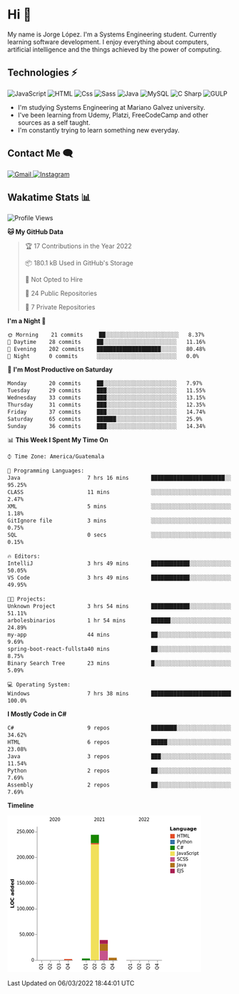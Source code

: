 
# Hi  👋

My name is Jorge López. I'm a Systems Engineering student. Currently learning software development. 
I enjoy everything about computers, artificial intelligence and the things achieved by the power of computing.

## Technologies ⚡
<p>
  <img alt="JavaScript" src="https://img.shields.io/badge/JavaScript-F7DF1E?logo=javascript&logoColor=white&style=for-the-badge" />
  <img alt="HTML" src="https://img.shields.io/badge/HTML-E34F26?logo=html5&logoColor=white&style=for-the-badge" />
  <img alt="Css" src="https://img.shields.io/badge/CSS-1572B6?logo=css3&logoColor=white&style=for-the-badge" />
  <img alt="Sass" src="https://img.shields.io/badge/Sass-CC6699?logo=sass&logoColor=white&style=for-the-badge" />
  <img alt="Java" src="https://img.shields.io/badge/java-1572B6?logo=java&logoColor=white&style=for-the-badge" />
  <img alt="MySQL" src="https://img.shields.io/badge/mysql-000?logo=mysql&logoColor=white&style=for-the-badge" />
  <img alt="C Sharp" src="https://img.shields.io/badge/C%23-239120?logo=c-sharp&logoColor=white&style=for-the-badge" />
  <img alt="GULP" src="https://img.shields.io/badge/gulp-FF0000?logo=gulp&logoColor=white&style=for-the-badge" />
</p>

- I'm studying Systems Engineering at Mariano Galvez university.
- I've been learning from Udemy, Platzi, FreeCodeCamp and other sources as a self taught.
- I'm constantly trying to learn something new everyday.

## Contact Me 🗨 

<p>
  <a href="mailto:jlopezgarciagt@gmail.com">
    <img alt="Gmail" src="https://img.shields.io/badge/gmail-FF0000?logo=gmail&logoColor=white&style=for-the-badge" />
  </a>
  <a href="https://www.instagram.com/jorge__ig__/">
    <img alt="Instagram" src="https://img.shields.io/badge/Instagram-E4405F?logo=instagram&logoColor=white&style=for-the-badge" />
  </a>
</p>

## Wakatime Stats 📊
<!--START_SECTION:waka-->
![Profile Views](http://img.shields.io/badge/Profile%20Views-220-blue)

**🐱 My GitHub Data** 

> 🏆 17 Contributions in the Year 2022
 > 
> 📦 180.1 kB Used in GitHub's Storage 
 > 
> 🚫 Not Opted to Hire
 > 
> 📜 24 Public Repositories 
 > 
> 🔑 7 Private Repositories  
 > 
**I'm a Night 🦉** 

```text
🌞 Morning    21 commits     ██░░░░░░░░░░░░░░░░░░░░░░░   8.37% 
🌆 Daytime    28 commits     ██░░░░░░░░░░░░░░░░░░░░░░░   11.16% 
🌃 Evening    202 commits    ████████████████████░░░░░   80.48% 
🌙 Night      0 commits      ░░░░░░░░░░░░░░░░░░░░░░░░░   0.0%

```
📅 **I'm Most Productive on Saturday** 

```text
Monday       20 commits     ██░░░░░░░░░░░░░░░░░░░░░░░   7.97% 
Tuesday      29 commits     ███░░░░░░░░░░░░░░░░░░░░░░   11.55% 
Wednesday    33 commits     ███░░░░░░░░░░░░░░░░░░░░░░   13.15% 
Thursday     31 commits     ███░░░░░░░░░░░░░░░░░░░░░░   12.35% 
Friday       37 commits     ███░░░░░░░░░░░░░░░░░░░░░░   14.74% 
Saturday     65 commits     ██████░░░░░░░░░░░░░░░░░░░   25.9% 
Sunday       36 commits     ███░░░░░░░░░░░░░░░░░░░░░░   14.34%

```


📊 **This Week I Spent My Time On** 

```text
⌚︎ Time Zone: America/Guatemala

💬 Programming Languages: 
Java                     7 hrs 16 mins       ███████████████████████░░   95.25% 
CLASS                    11 mins             ░░░░░░░░░░░░░░░░░░░░░░░░░   2.47% 
XML                      5 mins              ░░░░░░░░░░░░░░░░░░░░░░░░░   1.18% 
GitIgnore file           3 mins              ░░░░░░░░░░░░░░░░░░░░░░░░░   0.75% 
SQL                      0 secs              ░░░░░░░░░░░░░░░░░░░░░░░░░   0.15%

🔥 Editors: 
IntelliJ                 3 hrs 49 mins       ████████████░░░░░░░░░░░░░   50.05% 
VS Code                  3 hrs 49 mins       ████████████░░░░░░░░░░░░░   49.95%

🐱‍💻 Projects: 
Unknown Project          3 hrs 54 mins       ████████████░░░░░░░░░░░░░   51.11% 
arbolesbinarios          1 hr 54 mins        ██████░░░░░░░░░░░░░░░░░░░   24.89% 
my-app                   44 mins             ██░░░░░░░░░░░░░░░░░░░░░░░   9.69% 
spring-boot-react-fullsta40 mins             ██░░░░░░░░░░░░░░░░░░░░░░░   8.75% 
Binary Search Tree       23 mins             █░░░░░░░░░░░░░░░░░░░░░░░░   5.09%

💻 Operating System: 
Windows                  7 hrs 38 mins       █████████████████████████   100.0%

```

**I Mostly Code in C#** 

```text
C#                       9 repos             ████████░░░░░░░░░░░░░░░░░   34.62% 
HTML                     6 repos             █████░░░░░░░░░░░░░░░░░░░░   23.08% 
Java                     3 repos             ███░░░░░░░░░░░░░░░░░░░░░░   11.54% 
Python                   2 repos             ██░░░░░░░░░░░░░░░░░░░░░░░   7.69% 
Assembly                 2 repos             ██░░░░░░░░░░░░░░░░░░░░░░░   7.69%

```


**Timeline**

![Chart not found](https://raw.githubusercontent.com/he1ox/he1ox/main/charts/bar_graph.png) 


 Last Updated on 06/03/2022 18:44:01 UTC
<!--END_SECTION:waka-->

<!---
he1ox/he1ox is a ✨ special ✨ repository because its `README.md` (this file) appears on your GitHub profile.
You can click the Preview link to take a look at your changes.
--->
